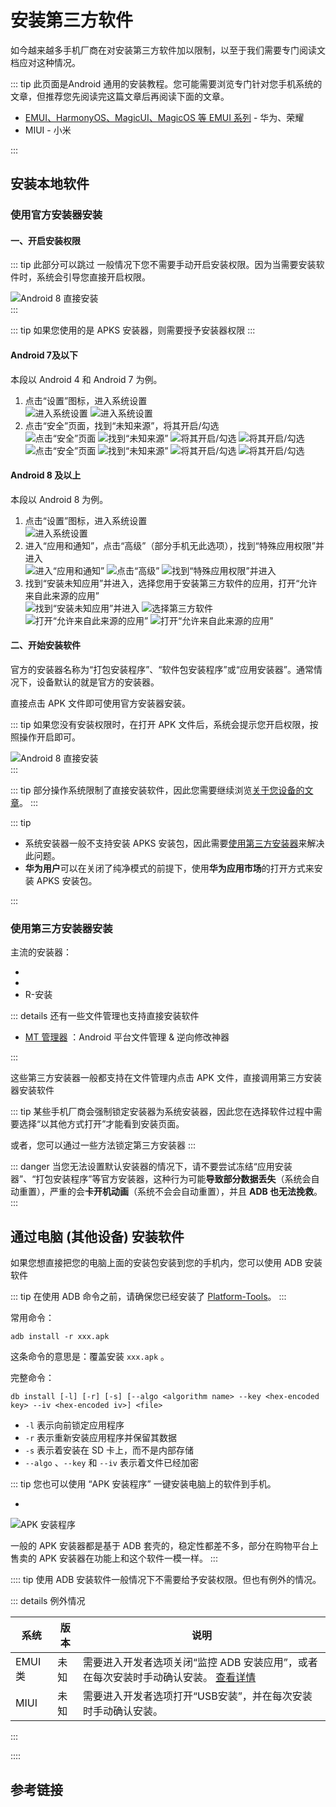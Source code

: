 # 安装第三方软件

如今越来越多手机厂商在对安装第三方软件加以限制，以至于我们需要专门阅读文档应对这种情况。

::: tip
此页面是Android 通用的安装教程。您可能需要浏览专门针对您手机系统的文章，但推荐您先阅读完这篇文章后再阅读下面的文章。

- [EMUI、HarmonyOS、MagicUI、MagicOS 等 EMUI 系列](./emui.md) - 华为、荣耀
- MIUI - 小米

:::

## 安装本地软件

### 使用官方安装器安装

#### 一、开启安装权限

::: tip 此部分可以跳过
一般情况下您不需要手动开启安装权限。因为当需要安装软件时，系统会引导您直接开启权限。
<div class="screenshotList">
<img src="./images/android8/direct.webp" alt="Android 8 直接安装" title="Android 8 直接安装"/>
</div>
:::

::: tip
如果您使用的是 APKS 安装器，则需要授予安装器权限
:::

#### Android 7及以下

本段以 Android 4 和 Android 7 为例。

1. 点击“设置”图标，进入系统设置
    <div class="screenshotList">
    <img src="./images/android4/step1.webp" alt="进入系统设置" title="进入系统设置"/>
    <img src="./images/android7/step1.webp" alt="进入系统设置" title="进入系统设置"/>
    </div>
2. 点击“安全”页面，找到“未知来源”，将其开启/勾选
    <div class="screenshotList">
    <img src="./images/android4/step2.1.webp" alt="点击“安全”页面" title="点击“安全”页面"/>
    <img src="./images/android4/step2.2.webp" alt="找到“未知来源”" title="找到“未知来源”"/>
    <img src="./images/android4/step2.3.webp" alt="将其开启/勾选" title="将其开启/勾选"/>
    <img src="./images/android4/step2.4.webp" alt="将其开启/勾选" title="将其开启/勾选"/>
    </div>
    <div class="screenshotList">
    <img src="./images/android7/step2.1.png" alt="点击“安全”页面" title="点击“安全”页面"/>
    <img src="./images/android7/step2.2.png" alt="找到“未知来源”" title="找到“未知来源”"/>
    <img src="./images/android7/step2.3.png" alt="将其开启/勾选" title="将其开启/勾选"/>
    <img src="./images/android7/step2.4.png" alt="将其开启/勾选" title="将其开启/勾选"/>
    </div>

#### Android 8 及以上

本段以 Android 8 为例。

1. 点击“设置”图标，进入系统设置
    <div class="screenshotList">
    <img src="./images/android8/step1.webp" alt="进入系统设置" title="进入系统设置"/>
    </div>
2. 进入“应用和通知”，点击“高级”（部分手机无此选项），找到“特殊应用权限”并进入
    <div class="screenshotList">
    <img src="./images/android8/step2.1.webp" alt="进入“应用和通知”" title="进入“应用和通知”"/>
    <img src="./images/android8/step2.2.webp" alt="点击“高级”" title="点击“高级”"/>
    <img src="./images/android8/step2.3.webp" alt="找到“特殊应用权限”并进入" title="找到“特殊应用权限”并进入"/>
    </div>
3. 找到“安装未知应用”并进入，选择您用于安装第三方软件的应用，打开“允许来自此来源的应用”
    <div class="screenshotList">
    <img src="./images/android8/step3.1.webp" alt="找到“安装未知应用”并进入" title="找到“安装未知应用”并进入"/>
    <img src="./images/android8/step3.2.webp" alt="选择第三方软件" title="选择第三方软件"/>
    <img src="./images/android8/step3.3.webp" alt="打开“允许来自此来源的应用”" title="打开“允许来自此来源的应用”"/>
    <img src="./images/android8/step3.4.webp" alt="打开“允许来自此来源的应用”" title="打开“允许来自此来源的应用”"/>
    </div>

#### 二、开始安装软件

官方的安装器名称为“打包安装程序”、“软件包安装程序”或“应用安装器”。通常情况下，设备默认的就是官方的安装器。

直接点击 APK 文件即可使用官方安装器安装。

::: tip
如果您没有安装权限时，在打开 APK 文件后，系统会提示您开启权限，按照操作开启即可。
<div class="screenshotList">
<img src="./images/android8/direct.webp" alt="Android 8 直接安装" title="Android 8 直接安装"/>
</div>
:::

::: tip
部分操作系统限制了直接安装软件，因此您需要继续浏览[关于您设备的文章](#安装第三方软件)。
:::

::: tip

- 系统安装器一般不支持安装 APKS 安装包，因此需要[使用第三方安装器](#使用第三方安装器安装)来解决此问题。
- **华为用户**可以在关闭了纯净模式的前提下，使用**华为应用市场**的打开方式来安装 APKS 安装包。

:::

### 使用第三方安装器安装

主流的安装器：

- <ToolInfo name="InstallerX" /> <Badge type="tip" text="支持 APKS" />
- <ToolInfo name="SAI" /> <Badge type="tip" text="支持 APKS" />
- R-安装

::: details 还有一些文件管理也支持直接安装软件

- [MT 管理器](https://mt2.cn/) <Badge type="tip" text="支持 APKS" />：Android 平台文件管理 & 逆向修改神器

:::

这些第三方安装器一般都支持在文件管理内点击 APK 文件，直接调用第三方安装器安装软件

::: tip
某些手机厂商会强制锁定安装器为系统安装器，因此您在选择软件过程中需要选择“以其他方式打开”才能看到安装页面。

或者，您可以通过一些方法锁定第三方安装器
:::

::: danger
当您无法设置默认安装器的情况下，请不要尝试冻结“应用安装器”、“打包安装程序”等官方安装器，这种行为可能**导致部分数据丢失**（系统会自动重置），严重的会**卡开机动画**（系统不会会自动重置），并且 **ADB 也无法挽救**。
:::

## 通过电脑 (其他设备) 安装软件

如果您想直接把您的电脑上面的安装包安装到您的手机内，您可以使用 ADB 安装软件

::: tip
在使用 ADB 命令之前，请确保您已经安装了 [Platform-Tools](/tools/platform-tools.md)。
:::

常用命令：

```bash:no-line-numbers
adb install -r xxx.apk
```

这条命令的意思是：覆盖安装 `xxx.apk` 。

完整命令：

```bash:no-line-numbers
db install [-l] [-r] [-s] [--algo <algorithm name> --key <hex-encoded key> --iv <hex-encoded iv>] <file>
```

- `-l` 表示向前锁定应用程序
- `-r` 表示重新安装应用程序并保留其数据
- `-s` 表示着安装在 SD 卡上，而不是内部存储
- `--algo` 、`--key` 和 `--iv` 表示着文件已经加密

::: tip
您也可以使用 “APK 安装程序” 一键安装电脑上的软件到手机。

- <ToolInfo name="APK 安装程序-PC" />

![APK 安装程序](./images/softwares/apk_installer.png)

一般的 APK 安装器都是基于 ADB 套壳的，稳定性都差不多，部分在购物平台上售卖的 APK 安装器在功能上和这个软件一模一样。
:::

:::: tip
使用 ADB 安装软件一般情况下不需要给予安装权限。但也有例外的情况。

::: details 例外情况

| 系统    | 版本 | 说明                                                                                                                   |
| ------- | ---- | ---------------------------------------------------------------------------------------------------------------------- |
| EMUI 类 | 未知 | 需要进入开发者选项关闭“监控 ADB 安装应用”，或者在每次安装时手动确认安装。 [查看详情](./emui.md#关闭-监控-adb-安装应用) |
| MIUI    | 未知 | 需要进入开发者选项打开“USB安装”，并在每次安装时手动确认安装。                                                          |

:::

::::

## 参考链接
